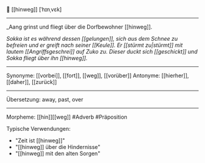 🚶 [[hinweg]] [ˈhɪnˌvɛk]

---
_Aang grinst und fliegt über die Dorfbewohner [[hinweg]].


*Sokka ist es während dessen [[gelungen]], sich aus dem Schnee zu befreien und er greift nach seiner [[Keule]]. Er [[stürmt zu|stürmt]] mit lautem [[Angriffsgeschrei]] auf Zuko zu. Dieser duckt sich [[geschickt]] und Sokka fliegt über ihn [[hinweg]].*

---
Synonyme: [[vorbei]], [[fort]], [[weg]], [[vorüber]]
Antonyme: [[hierher]], [[daher]], [[zurück]]

---
Übersetzung: away, past, over

---
Morpheme: [[hin]][[weg]]
 #Adverb #Präposition

Typische Verwendungen:
- "Zeit ist [[hinweg]]"
- "[[hinweg]] über die Hindernisse"
- "[[hinweg]] mit den alten Sorgen"

